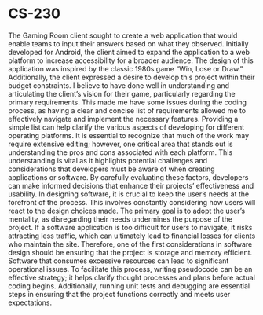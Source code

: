 # CS-230
  The Gaming Room client sought to create a web application that would enable teams to input their answers based on what they observed. Initially developed for Android, the client aimed to expand the application to a web platform to increase accessibility for a broader audience. The design of this application was inspired by the classic 1980s game “Win, Lose or Draw.” Additionally, the client expressed a desire to develop this project within their budget constraints. 
  I believe to have done well in understanding and articulating the client’s vision for their game, particularly regarding the primary requirements. This made me have some issues during the coding process, as having a clear and concise list of requirements allowed me to effectively navigate and implement the necessary features. Providing a simple list can help clarify the various aspects of developing for different operating platforms. It is essential to recognize that much of the work may require extensive editing; however, one critical area that stands out is understanding the pros and cons associated with each platform. This understanding is vital as it highlights potential challenges and considerations that developers must be aware of when creating applications or software. By carefully evaluating these factors, developers can make informed decisions that enhance their projects’ effectiveness and usability.
  In designing software, it is crucial to keep the user’s needs at the forefront of the process. This involves constantly considering how users will react to the design choices made. The primary goal is to adopt the user’s mentality, as disregarding their needs undermines the purpose of the project. If a software application is too difficult for users to navigate, it risks attracting less traffic, which can ultimately lead to financial losses for clients who maintain the site. Therefore, one of the first considerations in software design should be ensuring that the project is storage and memory efficient. Software that consumes excessive resources can lead to significant operational issues. To facilitate this process, writing pseudocode can be an effective strategy; it helps clarify thought processes and plans before actual coding begins. Additionally, running unit tests and debugging are essential steps in ensuring that the project functions correctly and meets user expectations.
